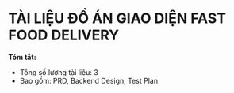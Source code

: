 # TÀI LIỆU ĐỒ ÁN GIAO DIỆN FAST FOOD DELIVERY

**Tóm tắt:**

- Tổng số lượng tài liệu: 3
- Bao gồm: PRD, Backend Design, Test Plan


